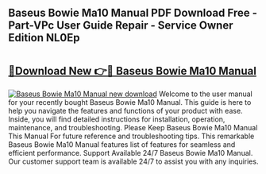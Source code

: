 ## Baseus Bowie Ma10 Manual PDF Download Free - Part-VPc User Guide Repair - Service Owner Edition NL0Ep

# <h2><a href="http://bc44633.oget.top/?id=Baseus+Bowie+Ma10+Manual">🔗Download New 👉🔴 Baseus Bowie Ma10 Manual</a></h2>

[![Baseus Bowie Ma10 Manual new download](https://i.imgur.com/5g1atiW.png)](http://bc44633.oget.top/?id=Baseus+Bowie+Ma10+Manual)
Welcome to the user manual for your recently bought Baseus Bowie Ma10 Manual. This guide is here to help you navigate the features and functions of your product with ease. Inside, you will find detailed instructions for installation, operation, maintenance, and troubleshooting. Please Keep Baseus Bowie Ma10 Manual This Manual For future reference and troubleshooting tips. This remarkable Baseus Bowie Ma10 Manual features list of features for seamless and efficient performance. Support Available 24/7 Baseus Bowie Ma10 Manual. Our customer support team is available 24/7 to assist you with any inquiries.
